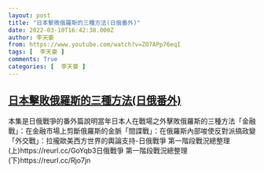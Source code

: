 ```yaml
---
layout: post
title: "日本擊敗俄羅斯的三種方法(日俄番外)"
date: 2022-03-10T16:42:38.000Z
author: 李天豪
from: https://www.youtube.com/watch?v=ZO7APp76eqI
tags: [  李天豪 ]
comments: True
categories: [  李天豪 ]
---
```

<!--1646930558000-->
[日本擊敗俄羅斯的三種方法(日俄番外)](https://www.youtube.com/watch?v=ZO7APp76eqI)
------

<div>
本集是日俄戰爭的番外篇說明當年日本人在戰場之外擊敗俄羅斯的三種方法「金融戰」：在金融市場上剪斷俄羅斯的金脈「間諜戰」：在俄羅斯內部唆使反對派搞政變「外交戰」：拉攏歐美西方世界的輿論支持-日俄戰爭 第一階段戰況總整理(上)https://reurl.cc/GoYqb3日俄戰爭 第一階段戰況總整理(下)https://reurl.cc/Rjo7jn
</div>
